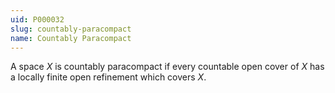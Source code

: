 ```yaml
---
uid: P000032
slug: countably-paracompact
name: Countably Paracompact
---
```

A space $X$ is countably paracompact if every countable open cover of $X$ has a locally finite open refinement which covers $X$.

